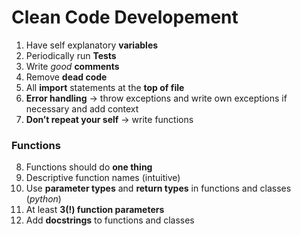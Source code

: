 # Clean Code Developement 

1. Have self explanatory **variables**
2. Periodically run **Tests** 
3. Write *good* **comments**
4. Remove **dead code** 
5. All **import** statements at the **top of file**
6. **Error handling** &rarr; throw exceptions and write own exceptions if necessary and add context
7. **Don’t repeat your self** &rarr; write functions 
   
### Functions
8. Functions should do **one thing**
9. Descriptive function names (intuitive)
10. Use **parameter types** and **return types** in functions and classes (*python*)
11. At least **3(!) function parameters** 
12. Add **docstrings** to functions and classes 
